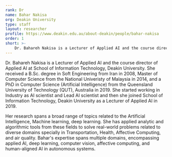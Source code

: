 ```yaml
---
rank: Dr
name: Bahar Nakisa
org: Deakin University
type: staff
layout: researcher
profile: https://www.deakin.edu.au/about-deakin/people/bahar-nakisa
order: 1
short: >-
    Dr. Bahareh Nakisa is a Lecturer of Applied AI and the course director of Applied AI at School of Information Technology, Deakin University. Bahar's expertise spans multiple domains, encompassing applied AI, deep learning, computer vision, affective computing, and human-aligned AI in autonomous systems.
---
```


Dr. Bahareh Nakisa is a Lecturer of Applied AI and the course director of Applied AI at School of Information Technology, Deakin University. She received a B.Sc. degree in Soft Engineering from Iran in 2008, Master of Computer Science from the National Univeristy of Malaysia in 2014, and a PhD in Computer Science (Artificial Intelligence) from the Queensland University of Technology (QUT), Australia  in 2019. She started working in Industry as AI scientist and Lead AI scientist and then she joined School of Information Technology, Deakin University as a Lecturer of Applied AI in 2019. 

Her research spans a broad range of topics related to the Artificial Intelligence, Machine learning, deep learning. She has applied analytic and algorithmic tools from these fields to solve real-world problems related to diverse domains specially in Transportation, Health, Affective Computing, and air quality. Bahar's expertise spans multiple domains, encompassing applied AI, deep learning, computer vision, affective computing, and human-aligned AI in autonomous systems.